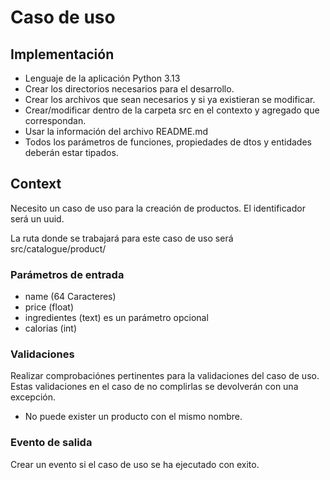 # Caso de uso

## Implementación

- Lenguaje de la aplicación Python 3.13
- Crear los directorios necesarios para el desarrollo.
- Crear los archivos que sean necesarios y si ya existieran se modificar.
- Crear/modificar dentro de la carpeta src en el contexto y agregado que correspondan.
- Usar la información del archivo README.md
- Todos los parámetros de funciones, propiedades de dtos y entidades deberán estar tipados.

## Context

Necesito un caso de uso para la creación de productos. El identificador será un uuid.

La ruta donde se trabajará para este caso de uso será src/catalogue/product/

### Parámetros de entrada

- name (64 Caracteres)
- price (float)
- ingredientes (text) es un parámetro opcional
- calorias (int)

### Validaciones

Realizar comprobaciónes pertinentes para la validaciones del caso de uso. Estas validaciones en el caso de no complirlas se devolverán con una excepción.

- No puede exister un producto con el mismo nombre.

### Evento de salida

Crear un evento si el caso de uso se ha ejecutado con exito.
